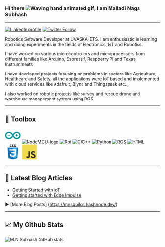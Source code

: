### Hi there <img src="https://raw.githubusercontent.com/nixin72/nixin72/master/wave.gif" alt="Waving hand animated gif" height="45" width="45">, I am Malladi Naga Subhash

---
[![LinkedIn profile](https://img.shields.io/badge/LinkedIn-blue?style=flat&logo=linkedin&labelColor=blue)](https://www.linkedin.com/in/nagasubhash2626/)                        [![Twitter Follow](https://img.shields.io/twitter/follow/mns2610?label=My%20Twitter%20Followers&style=social)](https://twitter.com/mns2610)

Robotics Software Developer at UVASKA-ETS. I am enthusiastic in learning and doing experiments in the fields of Electronics, IoT and Robotics.

I have worked on various microcontrollers and microprocessors from different families like Arduino, Espressif, Raspberry Pi and Texas Instrumments

I have developed projects focusing on problems in sectors like Agriculture, Healthcare and Safety, all the applications were IoT based and implemented with cloud services like Adafruit, Blynk and Thingspeak etc..,

I also worked on robotic projects like survey and rescue drone and warehouse management system using ROS

---

## 🧰 Toolbox 

<img src = "https://github.com/devicons/devicon/blob/master/icons/arduino/arduino-original.svg" alt = "Arduino-logo" width = "50" height = "50" /> <img 
src = "https://cdn.worldvectorlogo.com/logos/espressif-systems.svg" alt = "NodeMCU-logo" width = "50" height = "50" /> <img 
src = "https://cdn.worldvectorlogo.com/logos/raspberry-pi.svg" alt = "Rpi" width = "50" height = "50" /> <img 
src = "https://cdn.worldvectorlogo.com/logos/c.svg" alt = "C/C++" width = "50" height = "50" /> <img 
src = "https://cdn.worldvectorlogo.com/logos/python-5.svg" alt = "Python" width = "50" height = "50" /> <img 
src = "https://miro.medium.com/max/730/1*OQ1G3JYI-hDTtoMyYsF2yA.png"  alt = "ROS" width = "100" height = "50" /> <img 
src = "https://cdn.worldvectorlogo.com/logos/html5-2.svg" alt = "HTML" width = "50" height = "50" /> <img 
src = "https://github.com/devicons/devicon/blob/master/icons/css3/css3-original-wordmark.svg" alt = "CSS" width = "50" height = "50" /> <img 
src = "https://github.com/devicons/devicon/blob/master/icons/javascript/javascript-original.svg" alt = "Javascript" width = "50" height = "50" />

---

## 📗 Latest Blog Articles 


<!-- BLOG-POST-LIST:START -->
- [Getting Started with IoT](https://mnsbuilds.hashnode.dev/getting-started-with-iot)
- [Getting started with Edge Impulse](https://mnsbuilds.hashnode.dev/getting-started-with-edge-impulse)
<!-- BLOG-POST-LIST:END -->

▶ [More Blog Posts] (https://mnsbuilds.hashnode.dev/)

---

## 📈 My Github Stats
<!--
![M.N.Subhash Top languages](https://github-readme-stats.vercel.app/api/top-langs/?username=malladi2610&hide=CSS,SCSS,Cmake,Shell,Hack,Powershell,PHP,Ruby&theme=radical)--> 
![M.N.Subhash GitHub stats](https://github-readme-stats.vercel.app/api?username=malladi2610&&show_icons=true&theme=radical)



<!--
**malladi2610/malladi2610** is a ✨ _special_ ✨ repository because its `README.md` (this file) appears on your GitHub profile.

Here are some ideas to get you started:

- 🔭 I’m currently working on ...
- 🌱 I’m currently learning ...
- 👯 I’m looking to collaborate on ...
- 🤔 I’m looking for help with ...
- 💬 Ask me about ...
- 📫 How to reach me: ...
- 😄 Pronouns: ...
- ⚡ Fun fact: ...

-->
